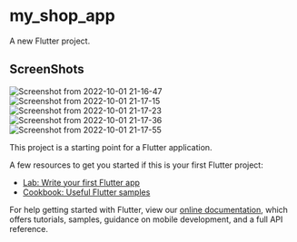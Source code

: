 # my_shop_app

A new Flutter project.

## ScreenShots
![Screenshot from 2022-10-01 21-16-47](https://user-images.githubusercontent.com/57985235/194778324-9105cae4-e8e6-426c-b24b-3d6466f8ac07.png)
![Screenshot from 2022-10-01 21-17-15](https://user-images.githubusercontent.com/57985235/194778409-33fb756c-c1de-4d97-ba7b-7f271bdb5f8c.png)
![Screenshot from 2022-10-01 21-17-23](https://user-images.githubusercontent.com/57985235/194778417-ed06a977-db15-4940-a933-7e4b669ffd64.png)
![Screenshot from 2022-10-01 21-17-36](https://user-images.githubusercontent.com/57985235/194778460-c464bf0e-ce37-4c23-90c1-0aa871df2006.png)
![Screenshot from 2022-10-01 21-17-55](https://user-images.githubusercontent.com/57985235/194778450-036b1036-4927-4d5f-9bc7-924081141406.png)

This project is a starting point for a Flutter application.

A few resources to get you started if this is your first Flutter project:

- [Lab: Write your first Flutter app](https://flutter.dev/docs/get-started/codelab)
- [Cookbook: Useful Flutter samples](https://flutter.dev/docs/cookbook)

For help getting started with Flutter, view our
[online documentation](https://flutter.dev/docs), which offers tutorials,
samples, guidance on mobile development, and a full API reference.
